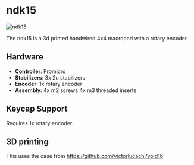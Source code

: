 # ndk15

![ndk15](https://github.com/itskevin-zz/ndk-keyboards/assets/7293885/d59805fb-0650-43b3-82d1-ca93b9f2e8bb)

The ndk15 is a 3d printed handwired 4x4 macropad with a rotary encoder.

## Hardware
* **Controller**: Promicro
* **Stabilizers**: 3x 2u stabilizers
* **Encoder**: 1x rotary encoder
* **Assembly**: 4x m2 screws 4x m3 threaded inserts

## Keycap Support
Requires 1x rotary encoder.

## 3D printing
This uses the case from https://github.com/victorlucachi/void16
